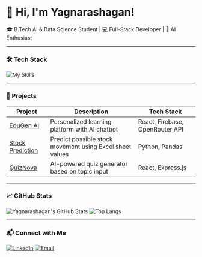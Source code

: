 # 👋 Hi, I'm Yagnarashagan!

🎓 B.Tech AI & Data Science Student | 💻 Full-Stack Developer | 🤖 AI Enthusiast

---

### 🛠️ Tech Stack

![My Skills](https://skillicons.dev/icons?i=react,expressjs,nodejs,tailwind,js,python,java,firebase,vite,figma,git)

---

### 🚀 Projects

| Project | Description | Tech Stack |
|--------|-------------|------------|
| [EduGen AI](https://github.com/yagnarashagan6/EDUGEN_AI) | Personalized learning platform with AI chatbot | React, Firebase, OpenRouter API |
| [Stock Prediction](https://github.com/yagnarashagan6/StockPrediction) | Predict possible stock movement using Excel sheet values | Python, Pandas |
| [QuizNova](https://github.com/yagnarashagan6/QuizNova) | AI-powered quiz generator based on topic input | React, Express.js |

---

### 📈 GitHub Stats

![Yagnarashagan's GitHub Stats](https://github-readme-stats.vercel.app/api?username=yagnarashagan6&show_icons=true&theme=radical)
![Top Langs](https://github-readme-stats.vercel.app/api/top-langs/?username=yagnarashagan6&layout=compact&theme=radical&langs_count=6&hide=css)

---

### 📬 Connect with Me

[![LinkedIn](https://img.shields.io/badge/LinkedIn-blue?style=for-the-badge&logo=linkedin)](https://www.linkedin.com/in/yagnarashagan)
[![Email](https://img.shields.io/badge/Email-grey?style=for-the-badge&logo=gmail)](mailto:yagnarashagan2@gmail.com)
